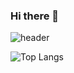 ### Hi there 👋

![header](https://capsule-render.vercel.app/api?type=slice&color=auto&height=300&section=header&text=지%20예환&fontSize=90)

![Top Langs](https://github-readme-stats.vercel.app/api/top-langs/?username=EwanJee&layout=compact)
